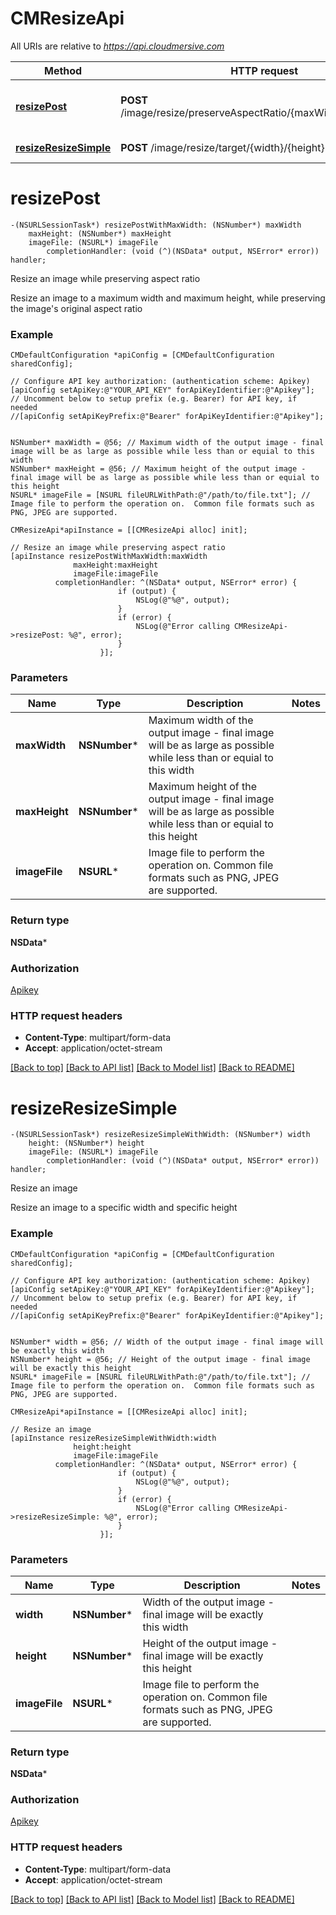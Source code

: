 # CMResizeApi

All URIs are relative to *https://api.cloudmersive.com*

Method | HTTP request | Description
------------- | ------------- | -------------
[**resizePost**](CMResizeApi.md#resizepost) | **POST** /image/resize/preserveAspectRatio/{maxWidth}/{maxHeight} | Resize an image while preserving aspect ratio
[**resizeResizeSimple**](CMResizeApi.md#resizeresizesimple) | **POST** /image/resize/target/{width}/{height} | Resize an image


# **resizePost**
```objc
-(NSURLSessionTask*) resizePostWithMaxWidth: (NSNumber*) maxWidth
    maxHeight: (NSNumber*) maxHeight
    imageFile: (NSURL*) imageFile
        completionHandler: (void (^)(NSData* output, NSError* error)) handler;
```

Resize an image while preserving aspect ratio

Resize an image to a maximum width and maximum height, while preserving the image's original aspect ratio

### Example 
```objc
CMDefaultConfiguration *apiConfig = [CMDefaultConfiguration sharedConfig];

// Configure API key authorization: (authentication scheme: Apikey)
[apiConfig setApiKey:@"YOUR_API_KEY" forApiKeyIdentifier:@"Apikey"];
// Uncomment below to setup prefix (e.g. Bearer) for API key, if needed
//[apiConfig setApiKeyPrefix:@"Bearer" forApiKeyIdentifier:@"Apikey"];


NSNumber* maxWidth = @56; // Maximum width of the output image - final image will be as large as possible while less than or equial to this width
NSNumber* maxHeight = @56; // Maximum height of the output image - final image will be as large as possible while less than or equial to this height
NSURL* imageFile = [NSURL fileURLWithPath:@"/path/to/file.txt"]; // Image file to perform the operation on.  Common file formats such as PNG, JPEG are supported.

CMResizeApi*apiInstance = [[CMResizeApi alloc] init];

// Resize an image while preserving aspect ratio
[apiInstance resizePostWithMaxWidth:maxWidth
              maxHeight:maxHeight
              imageFile:imageFile
          completionHandler: ^(NSData* output, NSError* error) {
                        if (output) {
                            NSLog(@"%@", output);
                        }
                        if (error) {
                            NSLog(@"Error calling CMResizeApi->resizePost: %@", error);
                        }
                    }];
```

### Parameters

Name | Type | Description  | Notes
------------- | ------------- | ------------- | -------------
 **maxWidth** | **NSNumber***| Maximum width of the output image - final image will be as large as possible while less than or equial to this width | 
 **maxHeight** | **NSNumber***| Maximum height of the output image - final image will be as large as possible while less than or equial to this height | 
 **imageFile** | **NSURL***| Image file to perform the operation on.  Common file formats such as PNG, JPEG are supported. | 

### Return type

**NSData***

### Authorization

[Apikey](../README.md#Apikey)

### HTTP request headers

 - **Content-Type**: multipart/form-data
 - **Accept**: application/octet-stream

[[Back to top]](#) [[Back to API list]](../README.md#documentation-for-api-endpoints) [[Back to Model list]](../README.md#documentation-for-models) [[Back to README]](../README.md)

# **resizeResizeSimple**
```objc
-(NSURLSessionTask*) resizeResizeSimpleWithWidth: (NSNumber*) width
    height: (NSNumber*) height
    imageFile: (NSURL*) imageFile
        completionHandler: (void (^)(NSData* output, NSError* error)) handler;
```

Resize an image

Resize an image to a specific width and specific height

### Example 
```objc
CMDefaultConfiguration *apiConfig = [CMDefaultConfiguration sharedConfig];

// Configure API key authorization: (authentication scheme: Apikey)
[apiConfig setApiKey:@"YOUR_API_KEY" forApiKeyIdentifier:@"Apikey"];
// Uncomment below to setup prefix (e.g. Bearer) for API key, if needed
//[apiConfig setApiKeyPrefix:@"Bearer" forApiKeyIdentifier:@"Apikey"];


NSNumber* width = @56; // Width of the output image - final image will be exactly this width
NSNumber* height = @56; // Height of the output image - final image will be exactly this height
NSURL* imageFile = [NSURL fileURLWithPath:@"/path/to/file.txt"]; // Image file to perform the operation on.  Common file formats such as PNG, JPEG are supported.

CMResizeApi*apiInstance = [[CMResizeApi alloc] init];

// Resize an image
[apiInstance resizeResizeSimpleWithWidth:width
              height:height
              imageFile:imageFile
          completionHandler: ^(NSData* output, NSError* error) {
                        if (output) {
                            NSLog(@"%@", output);
                        }
                        if (error) {
                            NSLog(@"Error calling CMResizeApi->resizeResizeSimple: %@", error);
                        }
                    }];
```

### Parameters

Name | Type | Description  | Notes
------------- | ------------- | ------------- | -------------
 **width** | **NSNumber***| Width of the output image - final image will be exactly this width | 
 **height** | **NSNumber***| Height of the output image - final image will be exactly this height | 
 **imageFile** | **NSURL***| Image file to perform the operation on.  Common file formats such as PNG, JPEG are supported. | 

### Return type

**NSData***

### Authorization

[Apikey](../README.md#Apikey)

### HTTP request headers

 - **Content-Type**: multipart/form-data
 - **Accept**: application/octet-stream

[[Back to top]](#) [[Back to API list]](../README.md#documentation-for-api-endpoints) [[Back to Model list]](../README.md#documentation-for-models) [[Back to README]](../README.md)

